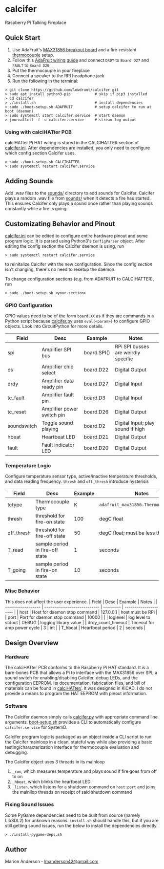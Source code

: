 # calcifer
Raspberry Pi Talking Fireplace

## Quick Start
1. Use AdaFruit's [MAX31856 breakout board](https://www.adafruit.com/product/3263) and a fire-resistant [thermocouple](https://www.adafruit.com/product/3245) setup.
2. Follow this [AdaFruit wiring guide](https://learn.adafruit.com/adafruit-max31856-thermocouple-amplifier/python-circuitpython) and connect `DRDY` to `Board D27` and `FAULT` to `Board D20`
3. Put the thermocouple in your fireplace
4. Connect a speaker to the RPI headphone jack
5. Run the following in the terminal:
```
> git clone https://github.com/lowdrant/calcifer.git
> sudo apt install python3-pip           # skip if pip3 installed
> cd calcifer
> ./install.sh                           # install dependencies
> sudo ./boot-setup.sh ADAFRUIT          # setup calcifer to run at boot (daemon)
> sudo systemctl start calcifer.service  # start daemon
> journatlctl -f -u calcifer.service     # stream log output
```

### Using with calciHATter PCB
calciHATter Pi HAT wiring is stored in the CALCIHATTER section of [calcifer.ini](calcifer.ini). After dependencies are installed, you only need to configure which config section Calcifer uses.
```
> sudo ./boot-setup.sh CALCIHATTER
> sudo systemctl restart calcifer.service
```

## Adding Sounds
Add .wav files to the [sounds/](sounds/) directory to add sounds for Calcifer. Calcifer plays a random .wav file from [sounds/](sounds/) when it detects a fire has started. This ensures Calcifer only plays a sound once rather than playing sounds constantly while a fire is going.

## Customizating Behavior and Pinout
[calcifer.ini](calcifer.ini) can be edited to configure entire hardware pinout and some program logic. It is parsed using Python3's `ConfigParser` object. After editing the config section the Calcifer daemon is using, run
```
> sudo systemctl restart calcifer.service
```
to reinitalize Calcifer with the new configuration. Since the config _section_ isn't changing, there's no need to resetup the daemon.

To change configuration sections (e.g. from ADAFRUIT to CALCIHATTER), run
```
> sudo ./boot-setup.sh <your-section>
```

### GPIO Configuration
GPIO values need to be of the form `board.XX` as if they are commands in a Python script because [calcifer.py](calcifer.py) uses `eval(<param>)` to configure GPIO objects. Look into CircuitPython for more details.

| Field       | Desc                       | Example     | Notes                               |
| ----------- | -------------------------- | ----------- | ----------------------------------- |
| spi         | Amplifier SPI bus          | board.SPI() | RPi SPI busses are weirdly specific |
| cs          | Amplifier chip select      | board.D22   | Digital Output                      |
| drdy        | Amplifier data ready pin   | board.D27   | Digital Input                       |
| tc_fault    | Amplifier fault pin        | board.D3    | Digital Input                       |
| tc_reset    | Amplifier power switch pin | board.D26   | Digital Output                      |
| soundswitch | Toggle sound playing       | board.D2    | Digital Input; play sound if high   |
| hbeat       | Heartbeat LED              | board.D21   | Digital Output                      |
| fault       | Fault indicator LED        | board.D20   | Digital Output                      |

### Temperature Logic
Configure temperature sensor type, active/inactive temperature thresholds, and data reading frequency. `thresh` and `off_thresh` introduce hysterisis

| Field      | Desc                            | Example | Notes                                |
| ---------- | ------------------------------- | ------- | ------------------------------------ |
| tctype     | Thermocouple type               | K       | `adafruit_max31856.ThermocoupleType` |
| thresh     | threshold for fire-on state     | 100     | degC float                           |
| off_thresh | threshold for fire-off state    | 50      | degC float; must be less than thresh |
| T_read     | sample period in fire-off state | 1       | seconds                              |
| T_going    | sample period in fire-on state  | 10      | seconds                              |

### Misc Behavior
This does not affect the user experience.
| Field              | Desc                         | Example   | Notes                 |
| ------------------ | ---------------------------- | --------- | --------------------- |
| host               | Host for daemon stop command | 127.0.0.1 | host must be RPi      |
| port               | Port for daemon stop command | 10000     |                       |
| loglevel           | log level to stdout          | DEBUG     | logging library value |
| drdy_count_timeout | Timeout for amp power cycle  | 3         | int                   |
| T_hbeat            | Heartbeat period             | 2         | seconds               |

## Design Overview
### Hardware
The calciHATter PCB conforms to the Raspberry Pi HAT standard. It is a bare-bones PCB that allows a Pi to interface with the MAX31856 over SPI, a sound switch for enabling/disabling Calcifer, debug LEDs, and the configuration EEPROM. Its documentation, fabrication files, and bill of materials can be found in [calciHATter/](calciHATter/). It was designed in KiCAD. I do not provide a means to program the HAT EEPROM with pinout information.

### Software
The Calcifer daemon simply calls [calcifer.py](calcifer.py) with appropriate command line arguments.
[boot-setup.sh](boot-setup.sh) provides a CLI to automatically configure `calcifer.service` for SystemD.

Calcifer program logic is packaged as an object inside a CLI script to run the Calcifer mainloop in a clean, stateful way while also providing a basic testing/characterization interface for thermocouple evaluation and debugging.

The Calcifer object uses 3 threads in its mainloop
1. `_run`, which measures temperature and plays sound if fire goes from off to on
2. `_hbeat`, which blinks the heartbeat LED
3. `_listen`, which listens for a shutdown command on `host:port` and joins the mainllop threads on receipt of said shutdown command


### Fixing Sound Issues
Some PyGame dependencies need to be built from source (namely LibSDL2) for unknown reasons. `install.sh` should handle this, but if you are still getting sound issues, run the below to install the dependencies directly.
```
> ./install-pygame-deps.sh
```

## Author
Marion Anderson - [lmanderson42@gmail.com](mailto:lmanderson42@gmail.com)
